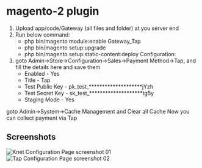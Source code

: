 # magento-2 plugin
1. Upload app/code/Gateway (all files and folder) at you server end
2. Run below command:
	* php bin/magento module:enable Gateway_Tap
	* php bin/magento setup:upgrade
	* php bin/magento setup:static-content:deploy
Configuration:
1. goto Admin->Store->Configuration->Sales->Payment Method->Tap, and fill the details here and save them
	* Enabled - Yes
    * Title - Tap
	* Test Public Key - pk_test_********************jYzh
	* Test Secret Key - sk_test_********************tg5y
	* Staging Mode - Yes
	
goto Admin->System->Cache Management and Clear all Cache
Now you can collect payment via Tap

## Screenshots
 
![Knet Configuration Page screenshot 01](https://content.screencast.com/users/m.khan3005/folders/Capture/media/e9cd1289-8393-483c-a24b-42ff84778f47/LWR_Recording.png)
![Tap Configuration Page screenshot 02](https://content.screencast.com/users/m.khan3005/folders/Capture/media/295eeae9-4b00-4e12-ba9d-3833f4476f2d/LWR_Recording.png)



